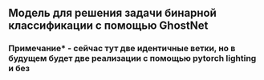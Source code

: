 ## Модель для решения задачи бинарной классификации с помощью GhostNet
### Примечание* - сейчас тут две идентичные ветки, но в будущем будет две реализации с помощью pytorch lighting и без
